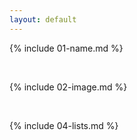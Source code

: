 ```yaml
---
layout: default
---
```


{% include 01-name.md %}

<br>

{% include 02-image.md %}

<br>

{% include 04-lists.md %}
